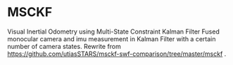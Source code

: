 # MSCKF
Visual Inertial Odometry using Multi-State Constraint Kalman Filter
Fused monocular camera and imu measurement in Kalman Filter with a certain number of camera states.
Rewrite from https://github.com/utiasSTARS/msckf-swf-comparison/tree/master/msckf .  
